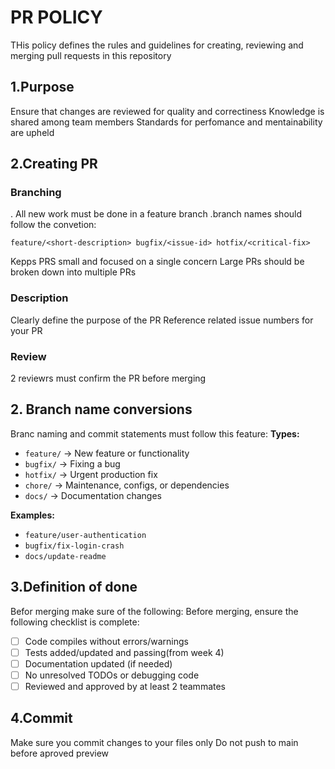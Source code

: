 # PR POLICY

THis policy defines the rules and guidelines for creating, reviewing and merging pull requests in this repository

## 1.Purpose

Ensure that changes are reviewed for quality and
correctiness
Knowledge is shared among team members
Standards for perfomance and mentainability are upheld

## 2.Creating PR

### Branching

. All new work must be done in a feature branch
.branch names should follow the
convetion:

`feature/<short-description>
bugfix/<issue-id>
hotfix/<critical-fix>
`

Kepps PRS small and focused on a single concern
Large PRs should be broken down into multiple PRs

### Description

Clearly define the purpose of the PR
Reference related issue numbers for your PR

### Review

2 reviewrs must confirm the PR before merging

## 2. Branch name conversions

Branc naming and commit statements must follow this feature:
**Types:**

- `feature/` → New feature or functionality
- `bugfix/` → Fixing a bug
- `hotfix/` → Urgent production fix
- `chore/` → Maintenance, configs, or dependencies
- `docs/` → Documentation changes

**Examples:**

- `feature/user-authentication`
- `bugfix/fix-login-crash`
- `docs/update-readme`

## 3.Definition of done

Befor merging make sure of the following:
Before merging, ensure the following checklist is complete:

- [ ] Code compiles without errors/warnings
- [ ] Tests added/updated and passing(from week 4)
- [ ] Documentation updated (if needed)
- [ ] No unresolved TODOs or debugging code
- [ ] Reviewed and approved by at least 2 teammates

## 4.Commit

Make sure you commit changes to your files only
Do not push to main before aproved preview
